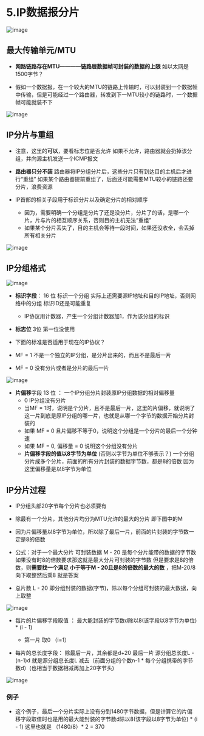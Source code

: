 


# 5.IP数据报分片  

![image](https://user-images.githubusercontent.com/58176267/162470730-7ce1f56c-0f4f-44bf-9b54-b45bf81e5a46.png)

## 最大传输单元/MTU  

* **网路链路存在MTU————链路层数据帧可封装的数据的上限**  如以太网是1500字节？

* 假如一个数据报，在一个较大的MTU的链路上传输时，可以封装到一个数据帧中传输，但是可能经过一个路由器，转发到下一MTU较小的链路时，一个数据帧可能就装不下  

![image](https://user-images.githubusercontent.com/58176267/162471734-5102cb30-6864-4424-98dc-4c73c01fa4bd.png)

## IP分片与重组  

* 注意，这里的**可以**，要看标志位是否允许  如果不允许，路由器就会扔掉该分组，并向源主机发送一个ICMP报文  

* **路由器只分不装**   路由器将IP分组分片后，这些分片只有到达目的主机后才进行“重组”  如果某个路由器提前重组了，后面还可能需要MTU较小的链路还要分片，浪费资源  
* IP首部的相关子段用于标识分片以及确定分片的相对顺序
    * 因为，需要明确一个分组是分片了还是没分片，分片了的话，是哪一个片，片与片的相互顺序关系，否则目的主机无法“重组”
    * 如果某个分片丢失了，目的主机会等待一段时间，如果还没收全，会丢掉所有相关分片  


![image](https://user-images.githubusercontent.com/58176267/162473069-3d4899d2-11e6-422d-a7c1-6ae5ed894890.png)


## IP分组格式  

![image](https://user-images.githubusercontent.com/58176267/162473168-627cfb99-e923-4f7d-bbe4-cec8ba1698d0.png)


* **标识字段**： 16 位  标识一个分组  实际上还需要源IP地址和目的IP地址，否则网络中的分组 标识ID还是可能重复
    * IP协议用计数器，产生一个分组计数器加1，作为该分组的标识  

* **标志位** 3位  第一位没使用

* 下面的标准是否适用于现在的IP协议？
* MF = 1 不是一个独立的IP分组，是分片出来的，而且不是最后一片
* MF = 0  没有分片或者是分片的最后一片

![image](https://user-images.githubusercontent.com/58176267/162473863-8175347d-96ef-4845-a620-5864c9a4f050.png)

* **片偏移**字段  13 位 ： 一个IP分组分片封装原IP分组数据的相对偏移量
    * 0 IP分组没有分片    
    * 当MF = 1时，说明是个分片，且不是最后一片，这里的片偏移，就说明了这一片到底是原IP分组的哪一片，也就是从哪一个字节的数据开始分片封装的
    * 如果 MF = 0 且片偏移不等于0，说明这个分组是一个分片的最后一个分钟速
    * 如果 MF = 0, 偏移量 = 0 说明这个分组没有分片  
    * **片偏移字段的值以8字节为单位** (否则以字节为单位不够表示？)  一个分组分片成多个分片，前面的所有分片封装的数据字节数，都是8的倍数  因为这里偏移量是以8字节为单位

## IP分片过程  

* IP分组头部20字节每个分片也必须要有
* 除最有一个分片，其他分片均分为MTU允许的最大的分片  即下图中的M
* 因为片偏移量以8字节为单位，所以除了最后一片，前面的片封装的字节数一定是8的倍数   
* 公式：对于一个最大分片 可封装数据  M - 20 是每个分片能带的数据的字节数  如果没有时8的倍数要求那这就是最大分片可封装的字节数 但是要求是8的倍数，则**需要找一个满足 小于等于M - 20且是8的倍数的最大的数** ，把M-20/8 向下取整然后乘8 就是答案  

* 总片数 L - 20 即分组封装的数据(字节)，除以每个分组可封装的最大数据，向上取整  

![image](https://user-images.githubusercontent.com/58176267/162480853-01762422-c93f-415f-8bbc-3926eccf009a.png)



* 每片的片偏移字段取值 ：  最大能封装的字节数d除以8(该字段以8字节为单位) * (i - 1) 
    * 第一片 取0 （i=1） 

* 每片的总长度字段： 除最后一片，其余都是d+20      最后一片 源分组总长度L - (n-1)d  就是源分组总长度L 减去（前面分组的个数n-1 * 每个分组携带的字节数d）(也相当于数据相减再加上20字节头)  


![image](https://user-images.githubusercontent.com/58176267/162480925-0a122d6c-e100-442f-92fd-fd6bc5e622fc.png)


### 例子  

* 这个例子，最后一个分片实际上没有分到1480字节数据，但是计算它的片偏移字段取值时也是用的最大能封装的字节数d除以8(该字段以8字节为单位) * (i - 1)  这里也就是 （1480/8）* 2 = 370

 

